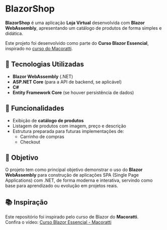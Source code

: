 # BlazorShop

**BlazorShop** é uma aplicação **Loja Virtual** desenvolvida com **Blazor WebAssembly**, apresentando um catálogo de produtos de forma simples e didática.

Este projeto foi desenvolvido como parte do **Curso Blazor Essencial**, inspirado no [curso do Macoratti](https://www.youtube.com/watch?v=lQaXpJFxbxM).

## 🚀 Tecnologias Utilizadas

- **Blazor WebAssembly** (.NET)
- **ASP.NET Core** (para a API de backend, se aplicável)
- **C#**
- **Entity Framework Core** (se houver persistência de dados)

## 📌 Funcionalidades

- Exibição de **catálogo de produtos**
- Listagem de produtos com imagem, preço e descrição
- Estrutura preparada para futuras implementações de:
  - Carrinho de compras
  - Checkout

## 🎯 Objetivo

O projeto tem como principal objetivo demonstrar o uso do **Blazor WebAssembly** para construção de aplicações SPA (Single Page Applications) com .NET, de forma moderna e interativa, servindo como base para aprendizado ou evolução em projetos reais.

## 📚 Inspiração

Este repositório foi inspirado pelo curso de Blazor do **Macoratti**.  
Confira o vídeo: [Curso Blazor Essencial - Macoratti](https://www.youtube.com/watch?v=lQaXpJFxbxM)
 
